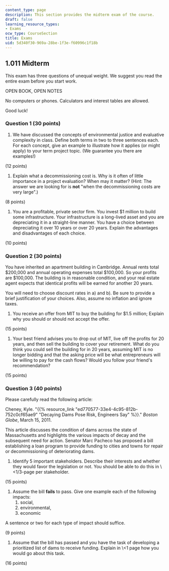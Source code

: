 ```yaml
---
content_type: page
description: This section provides the midterm exam of the course.
draft: false
learning_resource_types:
- Exams
ocw_type: CourseSection
title: Exams
uid: 5d340f30-969a-28be-1f3e-f60996c1f18b
---
```

## 1.011 Midterm

This exam has three questions of unequal weight. We suggest you read the entire exam before you start work.

OPEN BOOK, OPEN NOTES

No computers or phones. Calculators and interest tables are allowed.

Good luck!

### Question 1 (30 points)

1. We have discussed the concepts of environmental justice and evaluative complexity in class. Define both terms in two to three sentences each. For each concept, give an example to illustrate how it applies (or might apply) to your term project topic. (We guarantee you there are examples!)

(12 points)

1. Explain what a decommissioning cost is. Why is it often of little importance in a project evaluation? When may it matter? (Hint: The answer we are looking for is **not** "when the decommissioning costs are very large".)

(8 points)

1. You are a profitable, private sector firm. You invest $1 million to build some infrastructure. Your infrastructure is a long-lived asset and you are depreciating it in a straight-line manner. You have a choice between depreciating it over 10 years or over 20 years. Explain the advantages and disadvantages of each choice.

(10 points)

### Question 2 (30 points)

You have inherited an apartment building in Cambridge. Annual rents total $200,000 and annual operating expenses total $100,000. So your profits are $100,000. The building is in reasonable condition, and your real estate agent expects that identical profits will be earned for another 20 years.

You will need to choose discount rates in a) and b). Be sure to provide a brief justification of your choices. Also, assume no inflation and ignore taxes.

1. You receive an offer from MIT to buy the building for $1.5 million; Explain why you should or should not accept the offer.

(15 points)

1. Your best friend advises you to drop out of MIT, live off the profits for 20 years, and then sell the building to cover your retirement. What do you think you could sell the building for in 20 years, assuming MIT is no longer bidding and that the asking price will be what entrepreneurs will be willing to pay for the cash flows? Would you follow your friend's recommendation?

(15 points)

### Question 3 (40 points)

Please carefully read the following article:

Cheney, Kyle. "{{% resource_link "ed770577-33e4-4c95-812b-752c0cf65ae9" "Decaying Dams Pose Risk, Engineers Say" %}}." *Boston Globe*, March 15, 2011.

This article discusses the condition of dams across the state of Massachusetts and highlights the various impacts of decay and the subsequent need for action. Senator Marc Pacheco has proposed a bill establishing a loan program to provide funding to cities and towns for repair or decommissioning of deteriorating dams.

1. Identify 5 important stakeholders. Describe their interests and whether they would favor the legislation or not. You should be able to do this in \\\<1/3-page per stakeholder.

(15 points)

1. Assume the bill **fails** to pass. Give one example each of the following impacts:
    1. social,
    2. environmental,
    3. economic

A sentence or two for each type of impact should suffice.

(9 points)

1. Assume that the bill has passed and you have the task of developing a prioritized list of dams to receive funding. Explain in \\\<1 page how you would go about this task.

(16 points)